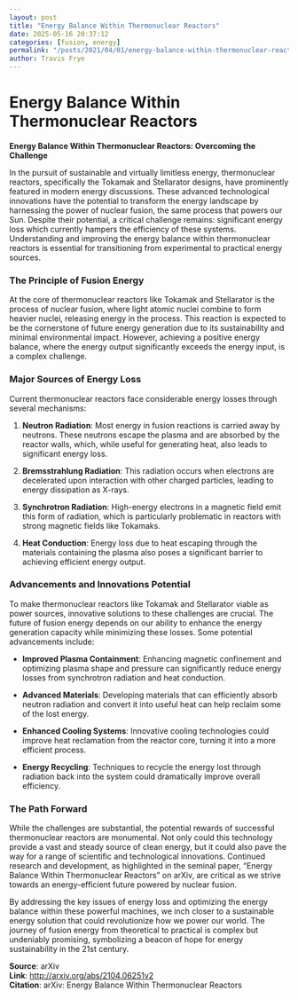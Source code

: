 ```yaml
---
layout: post
title: "Energy Balance Within Thermonuclear Reactors"
date: 2025-05-16 20:37:12
categories: [fusion, energy]
permalink: "/posts/2021/04/01/energy-balance-within-thermonuclear-reactors/"
author: Travis Frye
---
```


# Energy Balance Within Thermonuclear Reactors

**Energy Balance Within Thermonuclear Reactors: Overcoming the Challenge**

In the pursuit of sustainable and virtually limitless energy, thermonuclear reactors, specifically the Tokamak and Stellarator designs, have prominently featured in modern energy discussions. These advanced technological innovations have the potential to transform the energy landscape by harnessing the power of nuclear fusion, the same process that powers our Sun. Despite their potential, a critical challenge remains: significant energy loss which currently hampers the efficiency of these systems. Understanding and improving the energy balance within thermonuclear reactors is essential for transitioning from experimental to practical energy sources.

### The Principle of Fusion Energy

At the core of thermonuclear reactors like Tokamak and Stellarator is the process of nuclear fusion, where light atomic nuclei combine to form heavier nuclei, releasing energy in the process. This reaction is expected to be the cornerstone of future energy generation due to its sustainability and minimal environmental impact. However, achieving a positive energy balance, where the energy output significantly exceeds the energy input, is a complex challenge.

### Major Sources of Energy Loss

Current thermonuclear reactors face considerable energy losses through several mechanisms:

1. **Neutron Radiation**: Most energy in fusion reactions is carried away by neutrons. These neutrons escape the plasma and are absorbed by the reactor walls, which, while useful for generating heat, also leads to significant energy loss.

2. **Bremsstrahlung Radiation**: This radiation occurs when electrons are decelerated upon interaction with other charged particles, leading to energy dissipation as X-rays.

3. **Synchrotron Radiation**: High-energy electrons in a magnetic field emit this form of radiation, which is particularly problematic in reactors with strong magnetic fields like Tokamaks.

4. **Heat Conduction**: Energy loss due to heat escaping through the materials containing the plasma also poses a significant barrier to achieving efficient energy output.

### Advancements and Innovations Potential

To make thermonuclear reactors like Tokamak and Stellarator viable as power sources, innovative solutions to these challenges are crucial. The future of fusion energy depends on our ability to enhance the energy generation capacity while minimizing these losses. Some potential advancements include:

- **Improved Plasma Containment**: Enhancing magnetic confinement and optimizing plasma shape and pressure can significantly reduce energy losses from synchrotron radiation and heat conduction.

- **Advanced Materials**: Developing materials that can efficiently absorb neutron radiation and convert it into useful heat can help reclaim some of the lost energy.

- **Enhanced Cooling Systems**: Innovative cooling technologies could improve heat reclamation from the reactor core, turning it into a more efficient process.

- **Energy Recycling**: Techniques to recycle the energy lost through radiation back into the system could dramatically improve overall efficiency.

### The Path Forward

While the challenges are substantial, the potential rewards of successful thermonuclear reactors are monumental. Not only could this technology provide a vast and steady source of clean energy, but it could also pave the way for a range of scientific and technological innovations. Continued research and development, as highlighted in the seminal paper, “Energy Balance Within Thermonuclear Reactors” on arXiv, are critical as we strive towards an energy-efficient future powered by nuclear fusion.

By addressing the key issues of energy loss and optimizing the energy balance within these powerful machines, we inch closer to a sustainable energy solution that could revolutionize how we power our world. The journey of fusion energy from theoretical to practical is complex but undeniably promising, symbolizing a beacon of hope for energy sustainability in the 21st century.

**Source**: arXiv  
**Link**: http://arxiv.org/abs/2104.06251v2  
**Citation**: arXiv: Energy Balance Within Thermonuclear Reactors
